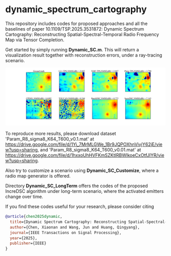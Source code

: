 # dynamic_spectrum_cartography
This repository includes codes for proposed approaches and all the baselines of paper 10.1109/TSP.2025.3531872: Dynamic Spectrum Cartography: Reconstructing Spatial-Spectral-Temporal Radio Frequency Map via Tensor Completion.

Get started by simply running **Dynamic_SC.m**. This will return a visualization result together with reconstruction errors, under a ray-tracing scenario.

![Example](Example.png)

To reproduce more results, please download dataset 'Param_R8_sigma8_K64_T600_v0.1.mat' at https://drive.google.com/file/d/1Yi_7MrMLGWe_1Br9JQPOXhnVivjY62jE/view?usp=sharing, 
and 'Param_R8_sigma8_K64_T600_v0.01.mat' at https://drive.google.com/file/d/1hxxoUhHVFKmSZKtIRBWlkoeCxOtfJIYR/view?usp=sharing.

Also try to customize a scenario using **Dynamic_SC_Customize**, where a radio map generator is offered. 

Directory **Dynamic_SC_LongTerm** offers the codes of the proposed IncreDSC algorithm under long-term scenario, where the activated emitters change over time. 



If you find these codes useful for your research, please consider citing
```bibtex
@article{chen2025dynamic,
  title={Dynamic Spectrum Cartography: Reconstructing Spatial-Spectral-Temporal Radio Frequency Map via Tensor Completion},
  author={Chen, Xiaonan and Wang, Jun and Huang, Qingyang},
  journal={IEEE Transactions on Signal Processing},
  year={2025},
  publisher={IEEE}
}

